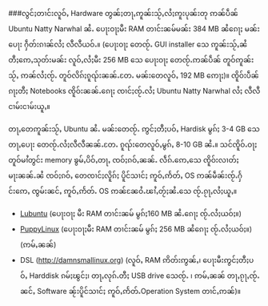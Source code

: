 ###လွင်ႈတၢင်းလူဝ်ႇ Hardware တွၼ်ႈတႃႇဢူၼ်းသႂ်ႇလႆႈဢူးပုၼ်းတု
ဢၼ်ပဵၼ် Ubuntu Natty Narwhal ၼႆႉ ပေႃးဝႃႈမီး RAM တၢင်းၼမ်မၼ်း 384 MB ၼႆၵေႃႈ မၼ်းပေႃး ႁဵတ်းၵၢၼ်လႆႈ လီလီယဝ်ႉ။ (ပေႃးဝႃႈ တေၸႂ်ႉ GUI installer သေ ဢူၼ်းသႂ်ႇၼႆ တီႈဢေႇသုတ်းမၼ်း လူဝ်ႇလႆႈမီး 256 MB သေ ပေႃးဝႃႈ တေၸႂ်ႉဢၼ်ပဵၼ် တူဝ်ဢူၼ်းသႂ်ႇ ဢၼ်လႆႈၸႂ်ႉ တူဝ်လိၵ်ႈၵူၺ်းၼၼ်ႉတႄႉ မၼ်းတေလူဝ်ႇ 192 MB ဢေႃႈ)။ ၸိူဝ်းပဵၼ် ၵႃႈတီႈ Notebooks ၸိူဝ်းၼၼ်ႉၵေႃႈ ၸၢင်ႈၸႂ်ႉလႆႈ Ubuntu Natty Narwhal လႆႈ လီလီငၢမ်းငၢမ်းယူႇ။ 

တႃႇတေဢူၼ်းသႂ်ႇ Ubuntu ၼႆႉ မၼ်းတေၸႂ်ႉ ဢွင်ႈတီႈပဝ်ႇ Hardisk မွၵ်ႈ 3-4 GB သေ တႃႇပေႃး တေၸႂ်ႉလႆႈလီလီၼၼ်ႉတႄႉ ၵူၺ်းတေလူဝ်ႇမွၵ်ႇ 8-10 GB ၼႆႉ။ သင်ၸိူဝ်ႉဝႃႈ တူဝ်မၢႆတွင်း memory ၶွမ်ႇပိဝ်ႇတႃႇ ၸဝ်ႈၵဝ်ႇၼၼ်ႉ လဵၵ်ႉဢေႇသေ ၸိူဝ်းလၢတ်ႈမႃးၼၼ်ႉၼႆ ၸဝ်ႈၵဝ်ႇ တေၸၢင်ႈလိူၵ်ႈ ပိူင်သၢင်ႈ ဢူဝ်ႇဢႅတ်ႇ OS ဢၼ်မဵၼ်းၸႂ်ႉႁႅင်းဢေႇ ၸွမ်းၼင်ႇ ဢူဝ်ႇဢႅတ်ႉ OS ဢၼ်ၼႄဝႆႉၽၢႆႇတႂ်ႈၼႆႉသေ ၸႂ်ႉၵႂႃႇလႆႈယူႇ။
   

- [Lubuntu](https://wiki.ubuntu.com/Lubuntu) (ပေႃးဝႃႈ မီး RAM တၢင်းၼမ် မွၵ်ႈ160 MB ၼႆႉၵေႃႈ ၸႂ်ႉလႆႈယဝ်ႈ။)   
- [PuppyLinux](http://www.puppylinux.org/) (ပေႃးဝႃႈမီး RAM တၢင်းၼမ် မွၵ်ႈ 256 MB ၼႆၵေႃႈ ၸႂ်ႉလႆႈယဝ်ႈ။)   
(ဢမ်ႇၼၼ်) 
- DSL
(http://damnsmallinux.org) (လူဝ်ႇ RAM ဢိတ်းဢွၼ်ႇ၊ ပေႃးမီးဢွင်ႈတီႈပဝ်ႇ Harddisk ၵမ်ႈၽွင်ႈ၊ တႃႇလုၵ်ႉတီႈ USB drive သေၸႂ်ႉ ၊ ဢမ်ႇၼၼ် တႃႇၵႂႃႇၸႂ်ႉ ၼင်ႇ Software ၼႂ်းပိူင်သၢင်ႈ ဢူဝ်ႇဢႅတ်ႉOperation System တၢင်ႇဢၼ်)။
